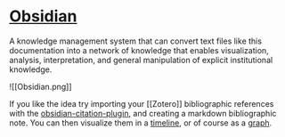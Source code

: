 # [Obsidian](https://obsidian.md/)
A knowledge management system that can convert text files like this documentation into a network of knowledge that enables visualization, analysis, interpretation, and general manipulation of explicit institutional knowledge.

![[Obsidian.png]]

If you like the idea try importing your [[Zotero]] bibliographic references with the [obsidian-citation-plugin](https://github.com/hans/obsidian-citation-plugin), and creating a markdown bibliographic note. You can then visualize them in a [timeline](https://github.com/Darakah/obsidian-timelines), or of course as a [graph](https://help.obsidian.md/Plugins/Graph+view).